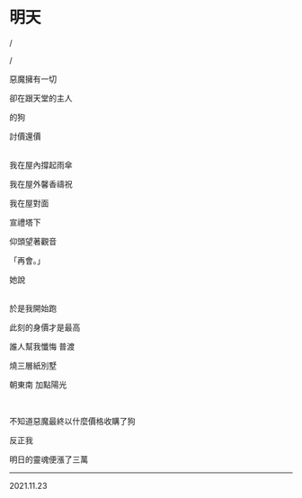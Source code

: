 # 明天

/

/

惡魔擁有一切

卻在跟天堂的主人

的狗

討價還價

<br>
我在屋內撐起雨傘

我在屋外馨香禱祝

我在屋對面

宣禮塔下

仰頭望著觀音

「再會。」

她說

<br>
於是我開始跑

此刻的身價才是最高

誰人幫我懺悔 普渡

燒三層紙別墅

朝東南 加點陽光

<br>

不知道惡魔最終以什麼價格收購了狗

反正我

明日的靈魂便漲了三萬

---

2021.11.23